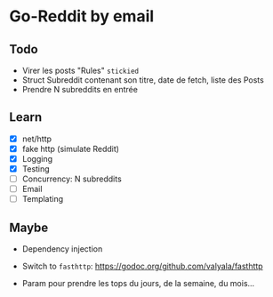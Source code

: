 # Go-Reddit by email

## Todo

* Virer les posts "Rules" `stickied`
* Struct Subreddit contenant son titre, date de fetch, liste des Posts
* Prendre N subreddits en entrée

## Learn

* [x] net/http
* [x] fake http (simulate Reddit)
* [x] Logging
* [x] Testing
* [ ] Concurrency: N subreddits
* [ ] Email
* [ ] Templating

## Maybe

* Dependency injection
* Switch to `fasthttp`: https://godoc.org/github.com/valyala/fasthttp

* Param pour prendre les tops du jours, de la semaine, du mois...

